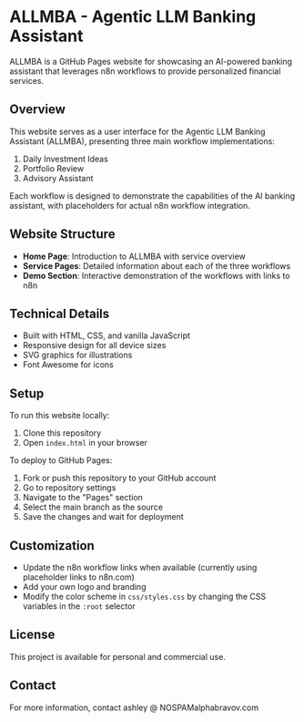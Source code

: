 # ALLMBA - Agentic LLM Banking Assistant

ALLMBA is a GitHub Pages website for showcasing an AI-powered banking assistant that leverages n8n workflows to provide personalized financial services.

## Overview

This website serves as a user interface for the Agentic LLM Banking Assistant (ALLMBA), presenting three main workflow implementations:

1. Daily Investment Ideas
2. Portfolio Review
3. Advisory Assistant

Each workflow is designed to demonstrate the capabilities of the AI banking assistant, with placeholders for actual n8n workflow integration.

## Website Structure

- **Home Page**: Introduction to ALLMBA with service overview
- **Service Pages**: Detailed information about each of the three workflows
- **Demo Section**: Interactive demonstration of the workflows with links to n8n

## Technical Details

- Built with HTML, CSS, and vanilla JavaScript
- Responsive design for all device sizes
- SVG graphics for illustrations
- Font Awesome for icons

## Setup

To run this website locally:

1. Clone this repository
2. Open `index.html` in your browser

To deploy to GitHub Pages:

1. Fork or push this repository to your GitHub account
2. Go to repository settings
3. Navigate to the "Pages" section
4. Select the main branch as the source
5. Save the changes and wait for deployment

## Customization

- Update the n8n workflow links when available (currently using placeholder links to n8n.com)
- Add your own logo and branding
- Modify the color scheme in `css/styles.css` by changing the CSS variables in the `:root` selector

## License

This project is available for personal and commercial use. 

## Contact

For more information, contact ashley @ NOSPAMalphabravov.com